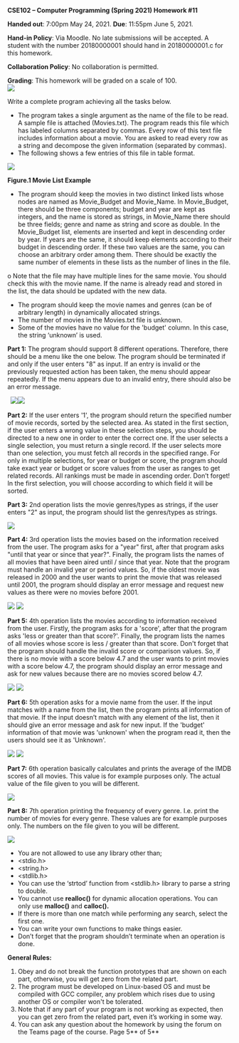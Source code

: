 ﻿**CSE102 – Computer Programming (Spring 2021) Homework #11** 

**Handed out**: 7:00pm May 24, 2021. **Due**: 11:55pm June 5, 2021. 

**Hand-in  Policy**:  Via  Moodle.  No  late  submissions  will  be  accepted.  A  student  with  the  number 20180000001 should hand in  20180000001.c for this homework. 

**Collaboration Policy**: No collaboration is permitted.  

**Grading**: This homework will be graded on a scale of 100.  
![](ScreenShots/01.png)

Write a complete program achieving all the tasks below. 

- The program takes a single argument as the name of the file to be read. A sample file is attached (Movies.txt). The program reads this file which has labeled columns separated by commas. Every row of this text file includes information about a movie. You are asked to read every row as a string and decompose the given information (separated by commas).  
- The following shows a few entries of this file in table format. 

![](ScreenShots/02.png)

**Figure.1 Movie List Example** 

- The program should keep the movies in two distinct linked lists whose nodes are named as Movie\_Budget  and  Movie\_Name.  In  Movie\_Budget,  there  should  be  three  components; budget and year are kept as integers, and the name is stored as strings, in Movie\_Name there should be three fields; genre and name as string and score as double. In the Movie\_Budget list, elements are inserted and kept in descending order by year. If years are the same, it should keep elements according to their budget in descending order. If these two values are the same, you can choose an arbitrary order among them. There should be exactly the same number of elements in these lists as the number of lines in the file.  

o  Note that the file may have multiple lines for the same movie. You should check this with the movie name. If the name is already read and stored in the list, the data should be updated with the new data. 

- The  program  should  keep  the  movie  names  and  genres  (can  be  of  arbitrary  length)  in dynamically allocated strings.  
- The number of movies in the Movies.txt file is unknown.  
- Some of the movies have no value for the 'budget' column. In this case, the string ‘unknown’ is used.  

**Part 1:** The program should support 8 different operations. Therefore, there should be a menu like the one below. The program should be terminated if and only if the user enters "8" as input. If an entry is invalid or the previously requested action has been taken, the menu should appear repeatedly. If the menu appears due to an invalid entry, there should also be an error message. 

` `![](ScreenShots/03.png)![](ScreenShots/04.png)

**Part 2:** If the user enters '1', the program should return the specified number of movie records, sorted by the selected area. As stated in the first section, if the user enters a wrong value in these selection steps, you should be directed to a new one in order to enter the correct one. If the user selects a single selection, you must return a single record. If the user selects more than one selection, you must fetch all records in the specified range. For only in multiple selections, for year or budget or score, the program should take exact year or budget or score values from the user as ranges to get related records. All rankings must be made in ascending order. Don’t forget! In the first selection, you will choose according to which field it will be sorted. 

**Part 3:** 2nd operation lists the movie genres/types as strings, if the user enters "2" as input, the program should list the genres/types as strings. 

![](ScreenShots/05.png)

**Part 4:** 3rd operation lists the movies based on the information received from the user. The program asks for a "year" first, after that program asks "until that year or since that year?". Finally, the program lists the names of all movies that have been aired until / since that year. Note that the program must handle an invalid year or period values. So, if the oldest movie was released in 2000 and the user wants to print the movie that was released until 2001, the program should display an error message and request new values as there were no movies before 2001. 

![](ScreenShots/06.png) ![](ScreenShots/07.png)

**Part 5:** 4th operation lists the movies according to information received from the user. Firstly, the program asks for a 'score', after that the program asks 'less or greater than that score?'. Finally, the program lists the names of all movies whose score is less / greater than that score. Don't forget that the program should handle the invalid score or comparison values. So, if there is no movie with a score below 4.7 and the user wants to print movies with a score below 4.7, the program should display an error message and ask for new values because there are no movies scored below 4.7. 

![](ScreenShots/08.png) ![](ScreenShots/09.png)

**Part 6:** 5th operation asks for a movie name from the user. If the input matches with a name from the list, then the program prints all information of that movie. If the input doesn’t match with any element of the list, then it should give an error message and ask for new input. If the 'budget' information of that movie was 'unknown' when the program read it, then the users should see it as 'Unknown'. 

![](ScreenShots/10.png) ![](ScreenShots/11.png)

**Part 7:** 6th operation basically calculates and prints the average of the IMDB scores of all movies. This value is for example purposes only. The actual value of the file given to you will be different. 

![](ScreenShots/12.png)

**Part 8:** 7th operation printing the frequency of every genre. I.e. print the number of movies for every genre. These values are for example purposes only. The numbers on the file given to you will be different. 

![](ScreenShots/13.png)

- You are not allowed to use any library other than; 
- <stdio.h> 
- <string.h> 
- <stdlib.h> 
- You can use the ‘strtod’ function from <stdlib.h> library to parse a string to double. 
- You cannot use **realloc()** for dynamic allocation operations. You can only use **malloc()** and **calloc().** 
- If there is more than one match while performing any search, select the first one. 
- You can write your own functions to make things easier. 
- Don’t forget that the program shouldn’t terminate when an operation is done. 

**General Rules:** 

1. Obey and do not break the function prototypes that are shown on each part, otherwise, you will get zero from the related part. 
1. The program must be developed on Linux-based OS and must be compiled with GCC compiler, any problem which rises due to using another OS or compiler won't be tolerated. 
1. Note that if any part of your program is not working as expected, then you can get zero from the related part, even it’s working in some way. 
1. You can ask any question about the homework by using the forum on the Teams page of the course. 
Page 5** of 5** 
